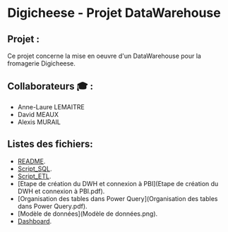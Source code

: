 # Digicheese - Projet DataWarehouse


## Projet :
Ce projet concerne la mise en oeuvre d'un DataWarehouse pour la fromagerie Digicheese.

##  Collaborateurs :mortar_board: :
- Anne-Laure LEMAITRE
- David MEAUX
- Alexis MURAIL

## Listes des fichiers:
- [README](README.md).
- [Script_SQL](Script_SQL.sql).
- [Script_ETL](Script_ETL).
- [Etape de création du DWH et connexion à PBI](Etape de création du DWH et connexion à PBI.pdf).
- [Organisation des tables dans Power Query](Organisation des tables dans Power Query.pdf).
- [Modèle de données](Modèle de données.png).
- [Dashboard](Dashboard.pdf).
